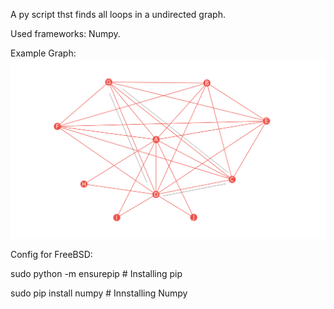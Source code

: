 
A py script thst finds all loops in a undirected graph. 

Used frameworks: Numpy.

Example Graph:
![Graph example](https://github.com/Smira87/Loop_Finder/blob/master/Graph_Dracula.png)

Config for FreeBSD:

sudo python -m ensurepip # Installing pip

sudo pip install numpy # Innstalling Numpy
